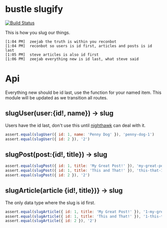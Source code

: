 # bustle slugify

[![Build Status](https://travis-ci.com/bustlelabs/slugify.svg?token=1KJeREEe58xVHvYm9rGo&branch=master)](https://travis-ci.com/bustlelabs/slugify)

This is how you slug our things.

```slack
[1:04 PM]  zeejab the truth is within you reconbot
[1:04 PM]  reconbot so users is id first, articles and posts is id last
[1:05 PM]  steve articles is also id first
[1:06 PM]  zeejab everything new is id last, what steve said
```

# Api

Everything new should be id last, use the function for your named item. This module will be updated as we transition all routes.

## slugUser(user:{id!, name}) -> slug
Users have the id last, don't use this until [nighthawk](https://github.com/bustlelabs/nighthawk/issues/331) can deal with it.

```js
assert.equal(slugUser({ id: 1, name: 'Penny Dog' }), 'penny-dog-1')
assert.equal(slugUser({ id: 2 }), '2')
```

## slugPost(post:{id!, title}) -> slug
```js
assert.equal(slugPost({ id: 1, title: 'My Great Post!' }), 'my-great-post-1')
assert.equal(slugPost({ id: 1, title: 'This and That!' }), 'this-that-1')
assert.equal(slugPost({ id: 2 }), '2')
```

## slugArticle(article {id!, title})} -> slug
The only data type where the slug is id first.

```js
assert.equal(slugArticle({ id: 1, title: 'My Great Post!' }), '1-my-great-post')
assert.equal(slugArticle({ id: 1, title: 'This and That!' }), '1-this-that')
assert.equal(slugArticle({ id: 2 }), '2')
```
